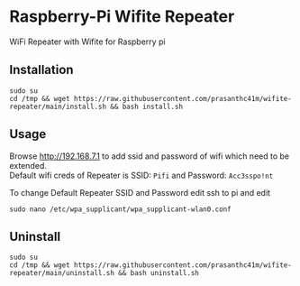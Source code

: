 # Raspberry-Pi Wifite Repeater
WiFi Repeater with Wifite for Raspberry pi 

## Installation
```
sudo su
cd /tmp && wget https://raw.githubusercontent.com/prasanthc41m/wifite-repeater/main/install.sh && bash install.sh
```
## Usage
Browse http://192.168.7.1 to add ssid and password of wifi which need to be extended.
<br>Default wifi creds of Repeater is SSID: ```Pifi``` and Password: ```Acc3sspo!nt```

To change Default Repeater SSID and Password edit ssh to pi and edit
```
sudo nano /etc/wpa_supplicant/wpa_supplicant-wlan0.conf
```

## Uninstall
```
sudo su
cd /tmp && wget https://raw.githubusercontent.com/prasanthc41m/wifite-repeater/main/uninstall.sh && bash uninstall.sh
```
